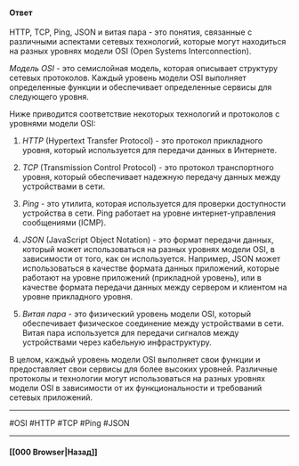 #### Ответ

HTTP, TCP, Ping, JSON и витая пара - это понятия, связанные с различными аспектами сетевых технологий, которые могут находиться на разных уровнях модели OSI (Open Systems Interconnection).

*Модель OSI* - это семислойная модель, которая описывает структуру сетевых протоколов. Каждый уровень модели OSI выполняет определенные функции и обеспечивает определенные сервисы для следующего уровня.

Ниже приводится соответствие некоторых технологий и протоколов с уровнями модели OSI:

1. *HTTP* (Hypertext Transfer Protocol) - это протокол прикладного уровня, который используется для передачи данных в Интернете.
    
2. *TCP* (Transmission Control Protocol) - это протокол транспортного уровня, который обеспечивает надежную передачу данных между устройствами в сети.
    
3. *Ping* - это утилита, которая используется для проверки доступности устройства в сети. Ping работает на уровне интернет-управления сообщениями (ICMP).
    
4. *JSON* (JavaScript Object Notation) - это формат передачи данных, который может использоваться на разных уровнях модели OSI, в зависимости от того, как он используется. Например, JSON может использоваться в качестве формата данных приложений, которые работают на уровне приложений (прикладной уровень), или в качестве формата передачи данных между сервером и клиентом на уровне прикладного уровня.
    
5. *Витая пара* - это физический уровень модели OSI, который обеспечивает физическое соединение между устройствами в сети. Витая пара используется для передачи сигналов между устройствами через кабельную инфраструктуру.
    

В целом, каждый уровень модели OSI выполняет свои функции и предоставляет свои сервисы для более высоких уровней. Различные протоколы и технологии могут использоваться на разных уровнях модели OSI в зависимости от их функциональности и требований сетевых приложений.

___
#OSI #HTTP #TCP #Ping #JSON

___

#### [[000 Browser|Назад]]